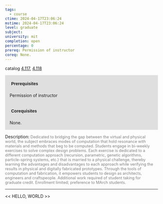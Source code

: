 ```yaml
---
tags:
  - course
ctime: 2024-04-17T23:06:24
mstime: 2024-04-17T23:06:24
level: graduate
subject: 
university: mit
completion: open
percentage: 0
prereq: Permission of instructor
coreq: None.
---
```


catalog [4.117](http://student.mit.edu/catalog/m4a.html#4.117), [4.118](http://student.mit.edu/catalog/m4a.html#4.118)

<span style="display: block; padding: 15px; background-color: rgb(100, 100, 100, 0.2);"><font id="m_prereq3030_0" style="display: block; font-family: Arial, sans-serif; font-weight: bold; padding: 5px">Prerequisites</font><br><span id="prereq3030_0">Permission of instructor</span></span>
<span style="display: block; padding: 15px; background-color: rgb(100, 100, 100, 0.2);"><font id="m_coreq3030_0" style="display: block; font-family: Arial, sans-serif; font-weight: bold; padding: 5px">Corequisites</font><br><span id="coreq3030_0">None.</span></span>

<font style="">Description:</font>
<font style="color: grey; font-size: 0.8rem;">Dedicated to bridging the gap between the virtual and physical world, the subject embraces modes of computation that hold resonance with materials and methods that beg to be computed. Students engage in bi-weekly exercises to solve complex design problems. Each exercise is dedicated to a different computation approach (recursion, parametric, genetic algorithms, particle-spring systems, etc.) that is married to a physical challenge, thereby learning the advantages and disadvantages to each approach while verifying the results in physical and digitally fabricated prototypes. Through the tools of computation and fabrication, it empowers students to design as architects, engineers and craftspeople. Additional work required of student taking for graduate credit. Enrollment limited; preference to MArch students.</font>



---

<< HELLO, WORLD >>
